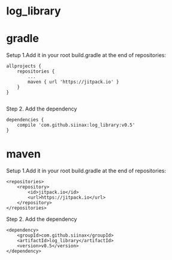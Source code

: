 # log_library
gradle
====
Setup 1.Add it in your root build.gradle at the end of repositories:
```
allprojects {
    repositories {
        ...
        maven { url 'https://jitpack.io' }
    }
}
	    
```
Step 2. Add the dependency
```
dependencies {
    compile 'com.github.siinax:log_library:v0.5'
}
```
maven
===
Setup 1.Add it in your root build.gradle at the end of repositories:
```
<repositories>
    <repository>
        <id>jitpack.io</id>
        <url>https://jitpack.io</url>
    </repository>
</repositories>
```
Step 2. Add the dependency
```
<dependency>
    <groupId>com.github.siinax</groupId>
    <artifactId>log_library</artifactId>
    <version>v0.5</version>
</dependency>
```


